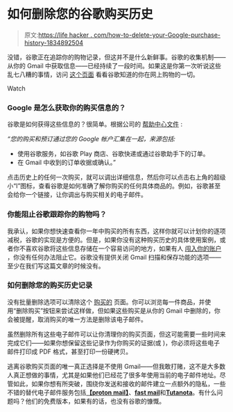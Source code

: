 # 如何删除您的谷歌购买历史

> 原文:[https://life hacker . com/how-to-delete-your-Google-purchase-history-1834892504](https://lifehacker.com/how-to-delete-your-google-purchase-history-1834892504)

没错，谷歌正在追踪你的购物记录，但这并不是什么新鲜事。谷歌的收集机制——从你的 Gmail 中获取信息——已经持续了一段时间。如果这是你第一次听说这些乱七八糟的事情，访问 [这个页面](https://myaccount.google.com/purchases) 看看谷歌知道的你在网上购物的一切。

Watch

### Google 是怎么获取你的购买信息的？

谷歌是如何获得这些信息的？很简单。根据公司的 [帮助中心文件](https://support.google.com/accounts/answer/7673989?p=orders&hl=en&visit_id=636939629462450240-1982171782&rd=1) :

*“您的购买和预订通过您的 Google 帐户汇集在一起，来源包括:*

*   使用谷歌服务，如谷歌 Play 商店、谷歌快递或通过谷歌助手下的订单。
*   在 Gmail 中收到的订单收据或确认。”

点击历史上的任何一次购买，就可以调出详细信息，然后你可以点击右上角的超级小“I”图标，查看谷歌是如何准确了解你购买的任何具体商品的。例如，谷歌甚至会给你一个链接，让你调出与购买相关的电子邮件。

### 你能阻止谷歌跟踪你的购物吗？

我承认，如果你想快速查看你一年中购买的所有东西，这样你就可以计划你的逐项减税，谷歌的实现是方便的。但是，如果你没有这种购买历史的具体使用案例，或者你不喜欢谷歌将这些信息存储在一个容易访问的地方，如果有人 [闯入你的账户](https://lifehacker.com/secure-your-accounts-and-passwords-with-a-hardware-toke-1830063430) ，你没有任何办法阻止它。谷歌没有提供关闭 Gmail 扫描和保存功能的选项——至少在我们写这篇文章的时候没有。

### 如何删除您的购买历史记录

没有批量删除选项可以清除这个 [购买的](https://myaccount.google.com/purchases) 页面。你可以浏览每一件商品，并使用“删除购买”按钮来尝试这样做，但如果这些购买是从你的 Gmail 中删除的，你会被提醒，取消购买的唯一方法是删除该电子邮件。

虽然删除所有这些电子邮件可以让你清理你的购买页面，但这可能需要一些时间来完成它们——如果你想保留这些记录作为你购买的证据(或 )，你必须将这些电子邮件打印成 PDF 格式，甚至打印一份硬拷贝。

逃离谷歌购买页面的唯一真正选择是不使用 Gmail——但我敢打赌，这不是大多数人真正想做的事情，尤其是如果他们已经花了很多年使用当前的电子邮件地址。尽管如此，如果你想有所突破，围绕你发送和接收的邮件建立一点额外的隐私，一些不错的替代电子邮件服务包括[**【proton mail】**](https://protonmail.com/)、[**fast mail**](https://www.fastmail.com/)和[**Tutanota**](https://tutanota.com/)。有什么问题吗？他们的免费版本，如果有的话，也没有谷歌的慷慨。